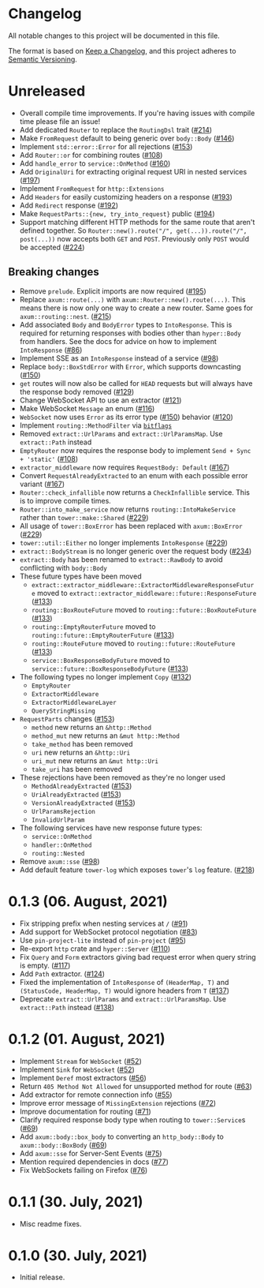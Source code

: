 # Changelog

All notable changes to this project will be documented in this file.

The format is based on [Keep a Changelog](https://keepachangelog.com/en/1.0.0/),
and this project adheres to [Semantic Versioning](https://semver.org/spec/v2.0.0.html).

# Unreleased

- Overall compile time improvements. If you're having issues with compile time
  please file an issue!
- Add dedicated `Router` to replace the `RoutingDsl` trait ([#214](https://github.com/tokio-rs/axum/pull/214))
- Make `FromRequest` default to being generic over `body::Body` ([#146](https://github.com/tokio-rs/axum/pull/146))
- Implement `std::error::Error` for all rejections ([#153](https://github.com/tokio-rs/axum/pull/153))
- Add `Router::or` for combining routes ([#108](https://github.com/tokio-rs/axum/pull/108))
- Add `handle_error` to `service::OnMethod` ([#160](https://github.com/tokio-rs/axum/pull/160))
- Add `OriginalUri` for extracting original request URI in nested services ([#197](https://github.com/tokio-rs/axum/pull/197))
- Implement `FromRequest` for `http::Extensions`
- Add `Headers` for easily customizing headers on a response ([#193](https://github.com/tokio-rs/axum/pull/193))
- Add `Redirect` response ([#192](https://github.com/tokio-rs/axum/pull/192))
- Make `RequestParts::{new, try_into_request}` public ([#194](https://github.com/tokio-rs/axum/pull/194))
- Support matching different HTTP methods for the same route that aren't defined
  together. So `Router::new().route("/", get(...)).route("/", post(...))` now
  accepts both `GET` and `POST`. Previously only `POST` would be accepted ([#224](https://github.com/tokio-rs/axum/pull/224))

## Breaking changes

- Remove `prelude`. Explicit imports are now required ([#195](https://github.com/tokio-rs/axum/pull/195))
- Replace `axum::route(...)` with `axum::Router::new().route(...)`. This means
  there is now only one way to create a new router. Same goes for
  `axum::routing::nest`. ([#215](https://github.com/tokio-rs/axum/pull/215))
- Add associated `Body` and `BodyError` types to `IntoResponse`. This is
  required for returning responses with bodies other than `hyper::Body` from
  handlers. See the docs for advice on how to implement `IntoResponse` ([#86](https://github.com/tokio-rs/axum/pull/86))
- Implement SSE as an `IntoResponse` instead of a service ([#98](https://github.com/tokio-rs/axum/pull/98))
- Replace `body::BoxStdError` with `Error`, which supports downcasting ([#150](https://github.com/tokio-rs/axum/pull/150))
- `get` routes will now also be called for `HEAD` requests but will always have
  the response body removed ([#129](https://github.com/tokio-rs/axum/pull/129))
- Change WebSocket API to use an extractor ([#121](https://github.com/tokio-rs/axum/pull/121))
- Make WebSocket `Message` an enum ([#116](https://github.com/tokio-rs/axum/pull/116))
- `WebSocket` now uses `Error` as its error type ([#150](https://github.com/tokio-rs/axum/pull/150))
  behavior ([#120](https://github.com/tokio-rs/axum/pull/120))
- Implement `routing::MethodFilter` via [`bitflags`](https://crates.io/crates/bitflags)
- Removed `extract::UrlParams` and `extract::UrlParamsMap`. Use `extract::Path` instead
- `EmptyRouter` now requires the response body to implement `Send + Sync + 'static'` ([#108](https://github.com/tokio-rs/axum/pull/108))
- `extractor_middleware` now requires `RequestBody: Default` ([#167](https://github.com/tokio-rs/axum/pull/167))
- Convert `RequestAlreadyExtracted` to an enum with each possible error variant ([#167](https://github.com/tokio-rs/axum/pull/167))
- `Router::check_infallible` now returns a `CheckInfallible` service. This
  is to improve compile times.
- `Router::into_make_service` now returns `routing::IntoMakeService` rather than
  `tower::make::Shared` ([#229](https://github.com/tokio-rs/axum/pull/229))
- All usage of `tower::BoxError` has been replaced with `axum::BoxError` ([#229](https://github.com/tokio-rs/axum/pull/229))
- `tower::util::Either` no longer implements `IntoResponse` ([#229](https://github.com/tokio-rs/axum/pull/229))
- `extract::BodyStream` is no longer generic over the request body ([#234](https://github.com/tokio-rs/axum/pull/234))
- `extract::Body` has been renamed to `extract::RawBody` to avoid conflicting
  with `body::Body`
- These future types have been moved
    - `extract::extractor_middleware::ExtractorMiddlewareResponseFuture` moved
      to `extract::extractor_middleware::future::ResponseFuture` ([#133](https://github.com/tokio-rs/axum/pull/133))
    - `routing::BoxRouteFuture` moved to `routing::future::BoxRouteFuture` ([#133](https://github.com/tokio-rs/axum/pull/133))
    - `routing::EmptyRouterFuture` moved to `routing::future::EmptyRouterFuture` ([#133](https://github.com/tokio-rs/axum/pull/133))
    - `routing::RouteFuture` moved to `routing::future::RouteFuture` ([#133](https://github.com/tokio-rs/axum/pull/133))
    - `service::BoxResponseBodyFuture` moved to `service::future::BoxResponseBodyFuture` ([#133](https://github.com/tokio-rs/axum/pull/133))
- The following types no longer implement `Copy` ([#132](https://github.com/tokio-rs/axum/pull/132))
    - `EmptyRouter`
    - `ExtractorMiddleware`
    - `ExtractorMiddlewareLayer`
    - `QueryStringMissing`
- `RequestParts` changes ([#153](https://github.com/tokio-rs/axum/pull/153))
    - `method` new returns an `&http::Method`
    - `method_mut` new returns an `&mut http::Method`
    - `take_method` has been removed
    - `uri` new returns an `&http::Uri`
    - `uri_mut` new returns an `&mut http::Uri`
    - `take_uri` has been removed
- These rejections have been removed as they're no longer used
    - `MethodAlreadyExtracted` ([#153](https://github.com/tokio-rs/axum/pull/153))
    - `UriAlreadyExtracted` ([#153](https://github.com/tokio-rs/axum/pull/153))
    - `VersionAlreadyExtracted` ([#153](https://github.com/tokio-rs/axum/pull/153))
    - `UrlParamsRejection`
    - `InvalidUrlParam`
- The following services have new response future types:
    - `service::OnMethod`
    - `handler::OnMethod`
    - `routing::Nested`
- Remove `axum::sse` ([#98](https://github.com/tokio-rs/axum/pull/98))
- Add default feature `tower-log` which exposes `tower`'s `log` feature. ([#218](https://github.com/tokio-rs/axum/pull/218))

# 0.1.3 (06. August, 2021)

- Fix stripping prefix when nesting services at `/` ([#91](https://github.com/tokio-rs/axum/pull/91))
- Add support for WebSocket protocol negotiation ([#83](https://github.com/tokio-rs/axum/pull/83))
- Use `pin-project-lite` instead of `pin-project` ([#95](https://github.com/tokio-rs/axum/pull/95))
- Re-export `http` crate and `hyper::Server` ([#110](https://github.com/tokio-rs/axum/pull/110))
- Fix `Query` and `Form` extractors giving bad request error when query string is empty. ([#117](https://github.com/tokio-rs/axum/pull/117))
- Add `Path` extractor. ([#124](https://github.com/tokio-rs/axum/pull/124))
- Fixed the implementation of `IntoResponse` of `(HeaderMap, T)` and `(StatusCode, HeaderMap, T)` would ignore headers from `T` ([#137](https://github.com/tokio-rs/axum/pull/137))
- Deprecate `extract::UrlParams` and `extract::UrlParamsMap`. Use `extract::Path` instead ([#138](https://github.com/tokio-rs/axum/pull/138))

# 0.1.2 (01. August, 2021)

- Implement `Stream` for `WebSocket` ([#52](https://github.com/tokio-rs/axum/pull/52))
- Implement `Sink` for `WebSocket` ([#52](https://github.com/tokio-rs/axum/pull/52))
- Implement `Deref` most extractors ([#56](https://github.com/tokio-rs/axum/pull/56))
- Return `405 Method Not Allowed` for unsupported method for route ([#63](https://github.com/tokio-rs/axum/pull/63))
- Add extractor for remote connection info ([#55](https://github.com/tokio-rs/axum/pull/55))
- Improve error message of `MissingExtension` rejections ([#72](https://github.com/tokio-rs/axum/pull/72))
- Improve documentation for routing ([#71](https://github.com/tokio-rs/axum/pull/71))
- Clarify required response body type when routing to `tower::Service`s ([#69](https://github.com/tokio-rs/axum/pull/69))
- Add `axum::body::box_body` to converting an `http_body::Body` to `axum::body::BoxBody` ([#69](https://github.com/tokio-rs/axum/pull/69))
- Add `axum::sse` for Server-Sent Events ([#75](https://github.com/tokio-rs/axum/pull/75))
- Mention required dependencies in docs ([#77](https://github.com/tokio-rs/axum/pull/77))
- Fix WebSockets failing on Firefox ([#76](https://github.com/tokio-rs/axum/pull/76))

# 0.1.1 (30. July, 2021)

- Misc readme fixes.

# 0.1.0 (30. July, 2021)

- Initial release.
